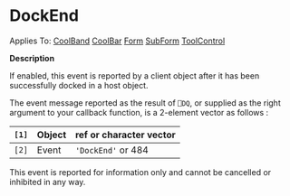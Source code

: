 




<h1 class="heading"><span class="name">DockEnd</span></h1>

Applies To: [CoolBand](./coolband.md) [CoolBar](./coolbar.md) [Form](./form.md) [SubForm](./subform.md) [ToolControl](./toolcontrol.md)


**Description**


If enabled, this event is reported by a client object after it has been successfully docked in a host object.


The event message reported as the result of `⎕DQ`, or supplied as the right argument to your callback function, is a 2-element vector as follows :


| `[1]` | Object | ref or character vector |
| --- | --- | ---  |
| `[2]` | Event | `'DockEnd'` or 484 |


This event is reported for information only and cannot be cancelled or inhibited in any way.



